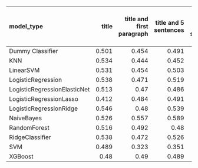 | model_type                   |   title |   title and first paragraph |   title and 5 sentences |   title and 10 sentences |   title and first sentence each paragraph | raw text   |
|:-----------------------------|--------:|----------------------------:|------------------------:|-------------------------:|------------------------------------------:|:-----------|
| Dummy Classifier             |   0.501 |                       0.454 |                   0.491 |                    0.427 |                                     0.461 | 0.485      |
| KNN                          |   0.534 |                       0.444 |                   0.452 |                    0.342 |                                     0.337 | 0.325      |
| LinearSVM                    |   0.531 |                       0.454 |                   0.503 |                    0.465 |                                     0.545 | 0.550      |
| LogisticRegression           |   0.538 |                       0.471 |                   0.519 |                    0.492 |                                     0.537 | 0.579      |
| LogisticRegressionElasticNet |   0.513 |                       0.47  |                   0.486 |                    0.482 |                                     0.559 | 0.581      |
| LogisticRegressionLasso      |   0.412 |                       0.484 |                   0.491 |                    0.509 |                                     0.57  | 0.566      |
| LogisticRegressionRidge      |   0.546 |                       0.48  |                   0.539 |                    0.504 |                                     0.581 | 0.577      |
| NaiveBayes                   |   0.526 |                       0.557 |                   0.589 |                    0.615 |                                     0.615 | **0.666**  |
| RandomForest                 |   0.516 |                       0.492 |                   0.48  |                    0.477 |                                     0.555 | 0.609      |
| RidgeClassifier              |   0.538 |                       0.472 |                   0.526 |                    0.489 |                                     0.572 | 0.594      |
| SVM                          |   0.489 |                       0.323 |                   0.351 |                    0.435 |                                     0.445 | 0.437      |
| XGBoost                      |   0.48  |                       0.49  |                   0.489 |                    0.505 |                                     0.548 | 0.624      |
